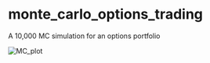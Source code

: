 # monte_carlo_options_trading
A 10,000 MC simulation for an options portfolio


![MC_plot](https://github.com/vslgrf86/monte_carlo_options_trading/assets/58788051/fd07d14d-f873-45b6-9101-8b5d394f8b6a)
